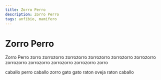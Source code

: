 ```yaml
---
title: Zorro Perro
description: Zorro Perro
tags: anfibio, mamifero
---
```


# Zorro Perro

Zorro Perro zorro zorrozorro zorrozorro zorrozorro zorrozorro zorrozorro zorrozorro zorrozorro zorrozorro zorrozorro zorro

caballo perro caballo zorro gato gato raton oveja raton caballo